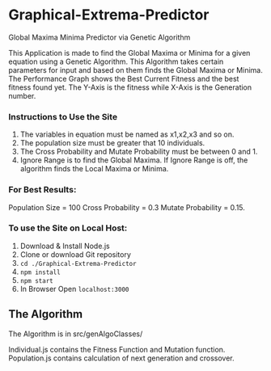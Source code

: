 # Graphical-Extrema-Predictor
Global Maxima Minima Predictor via Genetic Algorithm

This Application is made to find the Global Maxima or Minima for a
given equation using a Genetic Algorithm. This Algorithm takes certain
parameters for input and based on them finds the Global Maxima or
Minima. The Performance Graph shows the Best Current
Fitness and the best fitness found yet. The Y-Axis is the fitness
while X-Axis is the Generation number.

### Instructions to Use the Site

1. The variables in equation must be named as x1,x2,x3 and so on.
2. The population size must be greater that 10 individuals.
3. The Cross Probability and Mutate Probability must be between 0 and 1.
4. Ignore Range is to find the Global Maxima. If Ignore Range is off, the algorithm finds the Local Maxima or Minima.

### For Best Results:

Population Size = 100
Cross Probability = 0.3
Mutate Probability = 0.15.

### To use the Site on Local Host:

1. Download & Install Node.js
2. Clone or download Git repository
3. `cd ./Graphical-Extrema-Predictor`
4. `npm install`
5. `npm start`
6. In Browser Open `localhost:3000`

## The Algorithm

The Algorithm is in src/genAlgoClasses/

Individual.js contains the Fitness Function and Mutation function.<br/>
Population.js contains calculation of next generation and crossover.
